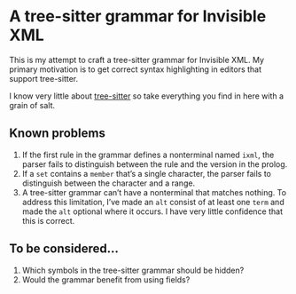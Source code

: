 # A tree-sitter grammar for Invisible XML

This is my attempt to craft a tree-sitter grammar for Invisible XML. My primary motivation is to get correct syntax highlighting in editors that support tree-sitter.

I know very little about [tree-sitter](https://github.com/tree-sitter/) so take everything you find in here with a grain of salt.

## Known problems

1. If the first rule in the grammar defines a nonterminal named `ixml`, the parser fails to distinguish between the rule and the version in the prolog.
2. If a `set` contains a `member` that’s a single character, the parser fails to distinguish between the character and a range.
3. A tree-sitter grammar can’t have a nonterminal that matches nothing. To address this limitation, I’ve made an `alt` consist of at least one `term` and made the `alt` optional where it occurs. I have very little confidence that this is correct.

## To be considered…

1. Which symbols in the tree-sitter grammar should be hidden?
2. Would the grammar benefit from using fields?
